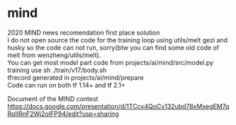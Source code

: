 # mind  
2020 MIND news recomendation first place solution  
I do not open source the code for the training loop using utils/melt gezi and husky so the code can not run, sorry(btw you can find some old code of melt from wenzheng/utils/melt).  
You can get most model part code from projects/ai/mind/src/model.py   
training use sh ./train/v17/body.sh  
tfrecord generated in projects/ai/mind/prepare    
Code can run on both tf 1.14+ and tf 2.1+   

Document of the MIND contest https://docs.google.com/presentation/d/1TCcv4QoCv132ubd78xMxegEM7qRqIIRnF2Wj2oIFP94/edit?usp=sharing   

